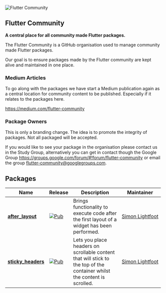 ![Flutter Community](https://raw.githubusercontent.com/fluttercommunity/community/master/welcome_banner.png)

## Flutter Community
**A central place for all community made Flutter packages.**

The Flutter Community is a GitHub organisation used to manage community made Flutter packages.

Our goal is to ensure packages made by the Flutter community are kept alive and maintained in one place.

### Medium Articles
To go along with the packages we have start a Medium publication again as a central location for community content to be published. Especially if it relates to the packages here.

https://medium.com/flutter-community


### Package Owners
This is only a branding change. The idea is to promote the integrity of packages. Not all packaged will be accepted.

If you would like to see your package in the organisation please contact us in the Study Group, alternatively you can get in contact though the Google Group https://groups.google.com/forum/#!forum/flutter-community or email the group flutter-community@googlegroups.com.

## Packages

| Name | Release | Description | Maintainer
| --- | --- | --- | --- |
| [**after_layout**](https://github.com/fluttercommunity/flutter_after_layout) | [![Pub](https://img.shields.io/pub/v/after_layout.svg)](https://pub.dartlang.org/packages/after_layout) | Brings functionality to execute code after the first layout of a widget has been performed. | [Simon&nbsp;Lightfoot](https://github.com/slightfoot)
| [**sticky_headers**](https://github.com/fluttercommunity/flutter_sticky_headers) | [![Pub](https://img.shields.io/pub/v/sticky_headers.svg)](https://pub.dartlang.org/packages/sticky_headers) | Lets you place headers on scrollable content that will stick to the top of the container whilst the content is scrolled. | [Simon&nbsp;Lightfoot](https://github.com/slightfoot)
